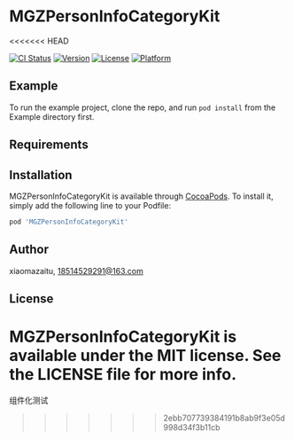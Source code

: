 # MGZPersonInfoCategoryKit
<<<<<<< HEAD

[![CI Status](https://img.shields.io/travis/xiaomazaitu/MGZPersonInfoCategoryKit.svg?style=flat)](https://travis-ci.org/xiaomazaitu/MGZPersonInfoCategoryKit)
[![Version](https://img.shields.io/cocoapods/v/MGZPersonInfoCategoryKit.svg?style=flat)](https://cocoapods.org/pods/MGZPersonInfoCategoryKit)
[![License](https://img.shields.io/cocoapods/l/MGZPersonInfoCategoryKit.svg?style=flat)](https://cocoapods.org/pods/MGZPersonInfoCategoryKit)
[![Platform](https://img.shields.io/cocoapods/p/MGZPersonInfoCategoryKit.svg?style=flat)](https://cocoapods.org/pods/MGZPersonInfoCategoryKit)

## Example

To run the example project, clone the repo, and run `pod install` from the Example directory first.

## Requirements

## Installation

MGZPersonInfoCategoryKit is available through [CocoaPods](https://cocoapods.org). To install
it, simply add the following line to your Podfile:

```ruby
pod 'MGZPersonInfoCategoryKit'
```

## Author

xiaomazaitu, 18514529291@163.com

## License

MGZPersonInfoCategoryKit is available under the MIT license. See the LICENSE file for more info.
=======
组件化测试
>>>>>>> 2ebb707739384191b8ab9f3e05d998d34f3b11cb
